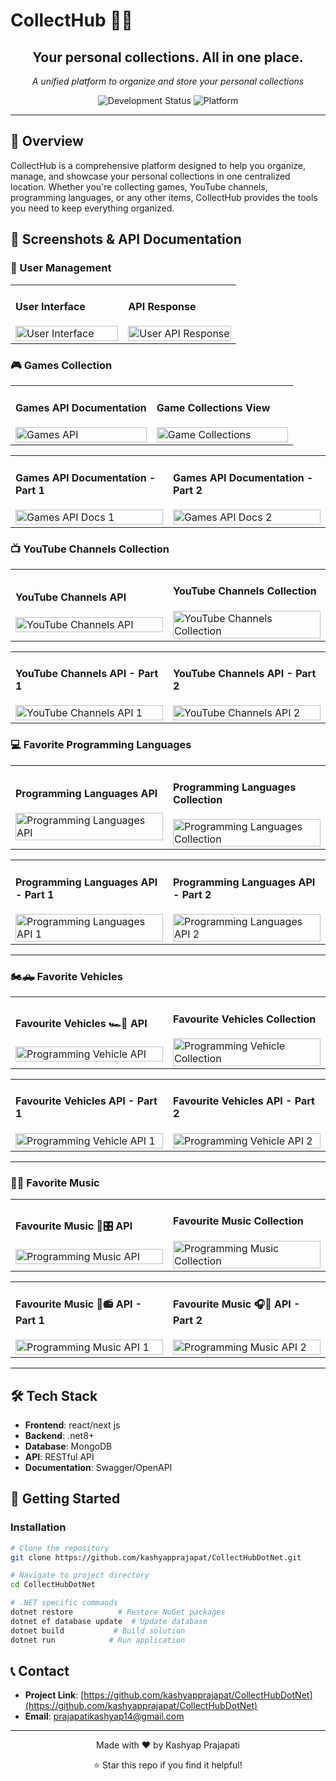 # CollectHub 🎒📃

<div align="center">
  <h2>Your personal collections. All in one place.</h2>
  <p><em>A unified platform to organize and store your personal collections</em></p>
  
  ![Development Status](https://img.shields.io/badge/Status-Under%20Development-orange?style=for-the-badge)
  ![Platform](https://img.shields.io/badge/Platform-Web-green?style=for-the-badge)
</div>

---

## 🚀 Overview

CollectHub is a comprehensive platform designed to help you organize, manage, and showcase your personal collections in one centralized location. Whether you're collecting games, YouTube channels, programming languages, or any other items, CollectHub provides the tools you need to keep everything organized.


## 📸 Screenshots & API Documentation

### 👥 User Management
<table>
<tr>
<td width="50%">
<h4>User Interface</h4>
<img src="./DemoImages/User1.png" alt="User Interface" width="100%"/>
</td>
<td width="50%">
<h4>API Response</h4>
<img src="./DemoImages/user2.png" alt="User API Response" width="100%"/>
</td>
</tr>
</table>

### 🎮 Games Collection
<table>
<tr>
<td width="50%">
<h4>Games API Documentation</h4>
<img src="./DemoImages/GameAPiDocs.png" alt="Games API" width="100%"/>
</td>
<td width="50%">
<h4>Game Collections View</h4>
<img src="./DemoImages/GameCollection.png" alt="Game Collections" width="100%"/>
</td>
</tr>
</table>

<table>
<tr>
<td width="50%">
<h4>Games API Documentation - Part 1</h4>
<img src="./DemoImages/GamesApiDocs1.png" alt="Games API Docs 1" width="100%"/>
</td>
<td width="50%">
<h4>Games API Documentation - Part 2</h4>
<img src="./DemoImages/GamesApiDocs2.png" alt="Games API Docs 2" width="100%"/>
</td>
</tr>
</table>

### 📺 YouTube Channels Collection
<table>
<tr>
<td width="50%">
<h4>YouTube Channels API</h4>
<img src="./DemoImages/YtChannelsApiDocs.png" alt="YouTube Channels API" width="100%"/>
</td>
<td width="50%">
<h4>YouTube Channels Collection</h4>
<img src="./DemoImages/YtChannelsCollection.png" alt="YouTube Channels Collection" width="100%"/>
</td>
</tr>
</table>

<table>
<tr>
<td width="50%">
<h4>YouTube Channels API - Part 1</h4>
<img src="./DemoImages/YtChannelsApiDocs1.png" alt="YouTube Channels API 1" width="100%"/>
</td>
<td width="50%">
<h4>YouTube Channels API - Part 2</h4>
<img src="./DemoImages/YtChannelsApiDocs2.png" alt="YouTube Channels API 2" width="100%"/>
</td>
</tr>
</table>

### 💻 Favorite Programming Languages
<table>
<tr>
<td width="50%">
<h4>Programming Languages API</h4>
<img src="./DemoImages/FavProggraminLanguagAPIDocs.png" alt="Programming Languages API" width="100%"/>
</td>
<td width="50%">
<h4>Programming Languages Collection</h4>
<img src="./DemoImages/FavProggramingLangCollection.png" alt="Programming Languages Collection" width="100%"/>
</td>
</tr>
</table>

<table>
<tr>
<td width="50%">
<h4>Programming Languages API - Part 1</h4>
<img src="./DemoImages/FavProggrammingLang1.png" alt="Programming Languages API 1" width="100%"/>
</td>
<td width="50%">
<h4>Programming Languages API - Part 2</h4>
<img src="./DemoImages/FavProggrammingLang2.png" alt="Programming Languages API 2" width="100%"/>
</td>
</tr>
</table>

---

### 🏍️🛻 Favorite Vehicles 
<table>
<tr>
<td width="50%">
<h4>Favourite Vehicles  🏎️🚗 API</h4>
<img src="./DemoImages/FavVehicleApiDocs.png" alt="Programming Vehicle API" width="100%"/>
</td>
<td width="50%">
<h4>Favourite Vehicles Collection</h4>
<img src="./DemoImages/FavVehicleCollection.png" alt="Programming Vehicle Collection" width="100%"/>
</td>
</tr>
</table>

<table>
<tr>
<td width="50%">
<h4>Favourite Vehicles API - Part 1</h4>
<img src="./DemoImages/FavVehicleApiDocs1.png" alt="Programming Vehicle API 1" width="100%"/>
</td>
<td width="50%">
<h4>Favourite Vehicles API - Part 2</h4>
<img src="./DemoImages/FavVehicleApiDocs2.png" alt="Programming Vehicle API 2" width="100%"/>
</td>
</tr>
</table>



---

### 🎸🎶 Favorite Music
<table>
<tr>
<td width="50%">
<h4>Favourite Music 🎸🎛️ API</h4>
<img src="./DemoImages/FavMusicApiDocs.png" alt="Programming Music API" width="100%"/>
</td>
<td width="50%">
<h4>Favourite Music Collection</h4>
<img src="./DemoImages/FavMusicCollection.png" alt="Programming Music Collection" width="100%"/>
</td>
</tr>
</table>

<table>
<tr>
<td width="50%">
<h4>Favourite Music 🎺📻 API - Part 1</h4>
<img src="./DemoImages/FavMusicApiDocs1.png" alt="Programming Music API 1" width="100%"/>
</td>
<td width="50%">
<h4>Favourite Music 🎧🎼 API - Part 2</h4>
<img src="./DemoImages/FavMusicApiDocs2.png" alt="Programming Music API 2" width="100%"/>
</td>
</tr>
</table>





---

## 🛠️ Tech Stack

- **Frontend**: react/next js
- **Backend**: .net8+
- **Database**: MongoDB
- **API**: RESTful API
- **Documentation**: Swagger/OpenAPI

## 🚀 Getting Started


### Installation
```bash
# Clone the repository
git clone https://github.com/kashyapprajapat/CollectHubDotNet.git

# Navigate to project directory
cd CollectHubDotNet

# .NET specific commands
dotnet restore          # Restore NuGet packages
dotnet ef database update  # Update database
dotnet build           # Build solution
dotnet run            # Run application
```

## 📞 Contact

- **Project Link**: [https://github.com/kashyapprajapat/CollectHubDotNet](https://github.com/kashyapprajapat/CollectHubDotNet)
- **Email**: prajapatikashyap14@gmail.com

---

<div align="center">
  <p>Made with ❤️ by Kashyap Prajapati</p>
  <p>⭐ Star this repo if you find it helpful!</p>
</div>